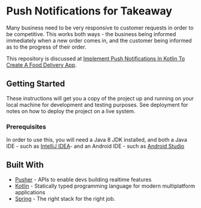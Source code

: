 # Push Notifications for Takeaway

Many business need to be very responsive to customer requests in order to be competitive. This works both ways - the business being informed immediately when a new order comes in, and the customer being informed as to the progress of their order.

This repository is discussed at [Implement Push Notifications In Kotlin To Create A Food Delivery App](https://pusher.com/tutorials/push-notifications-kotlin-food-delivery).

## Getting Started

These instructions will get you a copy of the project up and running on your local machine for development and testing purposes. See deployment for notes on how to deploy the project on a live system.

### Prerequisites

In order to use this, you will need a Java 8 JDK installed, and both a Java IDE - such as [IntelliJ IDEA](https://www.jetbrains.com/idea/)- and an Android IDE - such as [Android Studio](https://developer.android.com/studio/index.html)

## Built With

* [Pusher](https://pusher.com/) - APIs to enable devs building realtime features
* [Kotlin](https://kotlinlang.org/) - Statically typed programming language for modern multiplatform applications
* [Spring](https://spring.io/) - The right stack for the right job.


